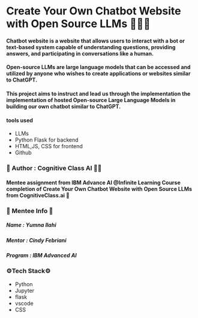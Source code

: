 # Create Your Own Chatbot Website with Open Source LLMs 🤗🤗🤗
#### Chatbot website is a website that allows users to interact with a bot or text-based system capable of understanding questions, providing answers, and participating in conversations like a human.
#### Open-source LLMs are large language models that can be accessed and utilized by anyone who wishes to create applications or websites similar to ChatGPT.
#### This project aims to instruct and lead us through the implementation the implementation of hosted Open-source Large Language Models in building our own chatbot similar to ChatGPT.

#### tools used
- LLMs
- Python Flask for backend
- HTML,JS, CSS for frontend
- Github 


### 📝 Author  : Cognitive Class AI ✍🏻

#### Mentee assignment from IBM Advance AI @Infinite Learning Course completion of Create Your Own Chatbot Website with Open Source LLMs from CognitiveClass.ai 🤖

### 🌸 Mentee Info 🌸
##### Name      : Yumna Ilahi
##### Mentor    : Cindy Febriani
##### Program   : IBM Advanced AI 
### ⚙️Tech Stack⚙️
- Python
- Jupyter
- flask
- vscode
- CSS
